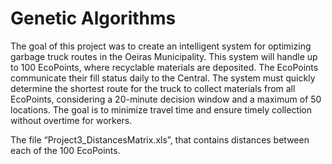 # Genetic Algorithms

The goal of this project was to create an intelligent system for optimizing garbage truck routes in the Oeiras Municipality. This system will handle up to 100 EcoPoints, where recyclable materials are deposited. The EcoPoints communicate their fill status daily to the Central. The system must quickly determine the shortest route for the truck to collect materials from all EcoPoints, considering a 20-minute decision window and a maximum of 50 locations. The goal is to minimize travel time and ensure timely collection without overtime for workers.

The file “Project3_DistancesMatrix.xls”, that contains distances between each of the 100 EcoPoints. 
